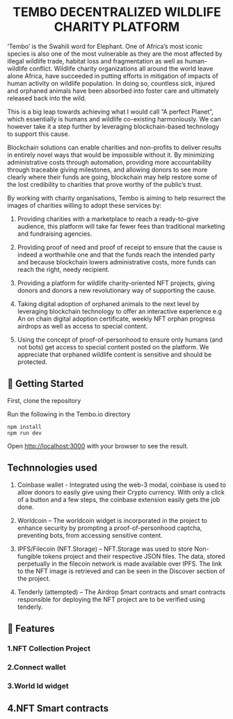 <h1 align="center">
  TEMBO DECENTRALIZED WILDLIFE CHARITY PLATFORM
</h1>
 
‘Tembo’ is the Swahili word for Elephant. One of Africa’s most iconic species is also one of the most vulnerable as they are the most affected by illegal wildlife trade, habitat loss and fragmentation as well as human-wildlife conflict.
Wildlife charity organizations all around the world leave alone Africa, have succeeded in putting efforts in mitigation of impacts of human activity on wildlife population. In doing so, countless sick, injured and orphaned animals have been absorbed into foster care and ultimately released back into the wild.

This is a big leap towards achieving what I would call “A perfect Planet”, which essentially is humans and wildlife co-existing harmoniously. We can however take it a step further by leveraging blockchain-based technology to support this cause.

Blockchain solutions can enable charities and non-profits to deliver results in entirely novel ways that would be impossible without it. By minimizing administrative costs through automation, providing more accountability through traceable giving milestones, and allowing donors to see more clearly where their funds are going, blockchain may help restore some of the lost credibility to charities that prove worthy of the public’s trust.

By working with charity organisations, Tembo is aiming to help resurrect the images of charities willing to adopt these services by:
1. Providing charities with a marketplace to reach a ready-to-give audience, this platform will take far fewer fees than traditional marketing and fundraising agencies. 

2. Providing proof of need and proof of receipt to ensure that the cause is indeed a worthwhile one and that the funds reach the intended party and because blockchain lowers administrative costs, more funds can reach the right, needy recipient.

3. Providing a platform for wildlife charity-oriented NFT projects, giving donors and donors a new revolutionary way of supporting the cause.

4. Taking digital adoption of orphaned animals to the next level by leveraging blockchain technology to offer an interactive experience e.g An on chain digital adoption certificate, weekly NFT orphan progress airdrops as well as access to special content.

5. Using the concept of proof-of-personhood to ensure only humans (and not bots) get access to special content posted on the platform. We appreciate that orphaned wildlife content is sensitive and should be protected.



## 🚀 Getting Started

First, clone the repository 

Run the following in the Tembo.io directory

```
npm install 
npm run dev 

```

Open [http://localhost:3000](http://localhost:3000) with your browser to see the result.


## Technnologies used

1.	Coinbase wallet  - Integrated using the web-3 modal, coinbase is used to allow donors to easily give using their Crypto currency. With only a click of a button and a few steps, the coinbase extension easily gets the job done.

2.	Worldcoin – The worldcoin widget is incorporated in the project to enhance security by prompting a proof-of-personhood captcha, preventing bots, from accessing sensitive content.

3.	IPFS/Filecoin (NFT.Storage) – NFT.Storage was used to store Non-fungible tokens project and their respective JSON files. The data, stored perpetually  in the filecoin network is made available over IPFS. The link to the NFT image is retrieved and can be seen in the Discover section of the project.

4.	Tenderly (attempted) – The Airdrop Smart contracts and smart contracts responsible for deploying the NFT project are to be verified using tenderly.


## 📖 Features

### 1.NFT Collection Project

### 2.Connect wallet

### 3.World Id widget

##  4.NFT Smart contracts 
